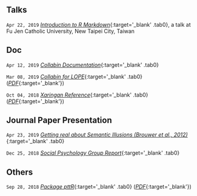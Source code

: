 <style>
.tab0 { padding-left: 1.1em; }
.mono { font-family: monospace; }
code { 
  font-stretch: condensed;
  padding-left: 0px;
  background-color: rgba(51, 51, 51, 0);
  border: 0px;
  }
  
a {font-style: italic;}
</style>


<!--
`Apr 01, 2019` [Rconf-r-travis](Rconf-r-travis){:target='_blank' .tab0} ([PDF](Rconf-r-travis/Rconf-r-travis.pdf){:target='_blank'})
-->


## Talks

`Apr 22, 2019` [Introduction to R Markdown](https://liao961120.github.io/2019-fju-rmd-talk/slide/){:target='_blank' .tab0}, a talk at Fu Jen Catholic University, New Taipei City, Taiwan


## Doc

`Apr 12, 2019` [Collabin Documentation](https://collabin.netlify.com/instruction/){:target='_blank' .tab0}

`Mar 08, 2019` [Collabin for LOPE](lope-collabin){:target='_blank' .tab0} ([PDF](lope-collabin/lope-collabin.pdf){:target='_blank'})

`Oct 04, 2018` [Xaringan Reference](xaringan){:target='_blank' .tab0} ([PDF](xaringan/xaringan.pdf){:target='_blank'})


## Journal Paper Presentation

`Apr 23, 2019` [Getting real about Semantic Illusions (Brouwer et al., 2012)](https://liao961120.github.io/brouwer2012/){:target='_blank' .tab0}

`Dec 25, 2018` [Social Psychology Group Report](http://bit.ly/socialpsy181225){:target='_blank' .tab0}


## Others

`Sep 28, 2018` [Package pttR](pttR-intro){:target='_blank' .tab0} ([PDF](pttR-intro/pttR-intro.pdf){:target='_blank'})
